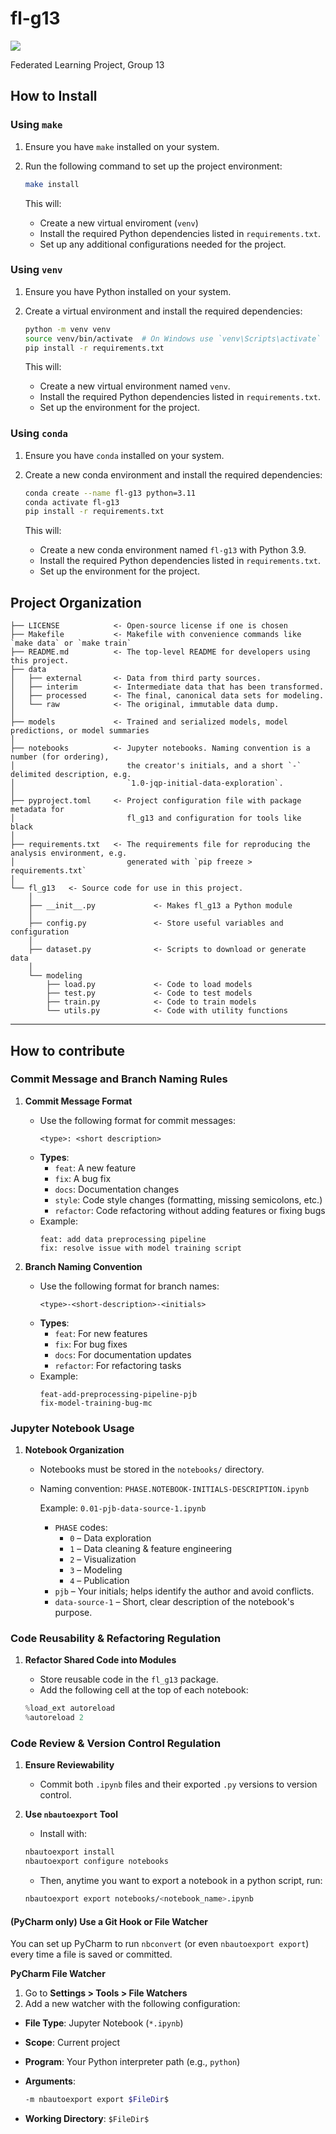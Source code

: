 # fl-g13

<a target="_blank" href="https://cookiecutter-data-science.drivendata.org/">
    <img src="https://img.shields.io/badge/CCDS-Project%20template-328F97?logo=cookiecutter" />
</a>

Federated Learning Project, Group 13

## How to Install

### Using `make`

1. Ensure you have `make` installed on your system.
2. Run the following command to set up the project environment:

    ```bash
    make install
    ```

    This will:
    - Create a new virtual enviroment (`venv`)
    - Install the required Python dependencies listed in `requirements.txt`.
    - Set up any additional configurations needed for the project.

### Using `venv`

1. Ensure you have Python installed on your system.
2. Create a virtual environment and install the required dependencies:

    ```bash
    python -m venv venv
    source venv/bin/activate  # On Windows use `venv\Scripts\activate`
    pip install -r requirements.txt
    ```

    This will:
    - Create a new virtual environment named `venv`.
    - Install the required Python dependencies listed in `requirements.txt`.
    - Set up the environment for the project.

### Using `conda`

1. Ensure you have `conda` installed on your system.
2. Create a new conda environment and install the required dependencies:

    ```bash
    conda create --name fl-g13 python=3.11
    conda activate fl-g13
    pip install -r requirements.txt
    ```

    This will:
    - Create a new conda environment named `fl-g13` with Python 3.9.
    - Install the required Python dependencies listed in `requirements.txt`.
    - Set up the environment for the project.

## Project Organization

```
├── LICENSE            <- Open-source license if one is chosen
├── Makefile           <- Makefile with convenience commands like `make data` or `make train`
├── README.md          <- The top-level README for developers using this project.
├── data
│   ├── external       <- Data from third party sources.
│   ├── interim        <- Intermediate data that has been transformed.
│   ├── processed      <- The final, canonical data sets for modeling.
│   └── raw            <- The original, immutable data dump.
│
├── models             <- Trained and serialized models, model predictions, or model summaries
│
├── notebooks          <- Jupyter notebooks. Naming convention is a number (for ordering),
│                         the creator's initials, and a short `-` delimited description, e.g.
│                         `1.0-jqp-initial-data-exploration`.
│
├── pyproject.toml     <- Project configuration file with package metadata for 
│                         fl_g13 and configuration for tools like black
│
├── requirements.txt   <- The requirements file for reproducing the analysis environment, e.g.
│                         generated with `pip freeze > requirements.txt`
│
└── fl_g13   <- Source code for use in this project.
    │
    ├── __init__.py             <- Makes fl_g13 a Python module
    │
    ├── config.py               <- Store useful variables and configuration
    │
    ├── dataset.py              <- Scripts to download or generate data
    │
    └── modeling                
        ├── load.py             <- Code to load models
        ├── test.py             <- Code to test models     
        ├── train.py            <- Code to train models
        └── utils.py            <- Code with utility functions
```

---

## How to contribute

### **Commit Message and Branch Naming Rules**

1. **Commit Message Format**
    - Use the following format for commit messages:
      ```
      <type>: <short description>
      ```
    - **Types**:
      - `feat`: A new feature
      - `fix`: A bug fix
      - `docs`: Documentation changes
      - `style`: Code style changes (formatting, missing semicolons, etc.)
      - `refactor`: Code refactoring without adding features or fixing bugs
    - Example:
      ```
      feat: add data preprocessing pipeline
      fix: resolve issue with model training script
      ```

2. **Branch Naming Convention**
    - Use the following format for branch names:
      ```
      <type>-<short-description>-<initials>
      ```
    - **Types**:
      - `feat`: For new features
      - `fix`: For bug fixes
      - `docs`: For documentation updates
      - `refactor`: For refactoring tasks
    - Example:
      ```
      feat-add-preprocessing-pipeline-pjb
      fix-model-training-bug-mc
      ```

### **Jupyter Notebook Usage**

1. **Notebook Organization**
    - Notebooks must be stored in the `notebooks/` directory.
    - Naming convention: `PHASE.NOTEBOOK-INITIALS-DESCRIPTION.ipynb`
        
        Example: `0.01-pjb-data-source-1.ipynb`
        
        - `PHASE` codes:
            - `0` – Data exploration
            - `1` – Data cleaning & feature engineering
            - `2` – Visualization
            - `3` – Modeling
            - `4` – Publication
        - `pjb` – Your initials; helps identify the author and avoid conflicts.
        - `data-source-1` – Short, clear description of the notebook's purpose.

### **Code Reusability & Refactoring Regulation**

1. **Refactor Shared Code into Modules**
    - Store reusable code in the `fl_g13` package.
    - Add the following cell at the top of each notebook:

    ```python
    %load_ext autoreload
    %autoreload 2
    ```

### **Code Review & Version Control Regulation**

1. **Ensure Reviewability**
    - Commit both `.ipynb` files and their exported `.py` versions to version control.
2. **Use `nbautoexport` Tool**
    - Install with:

    ```bash
    nbautoexport install
    nbautoexport configure notebooks
    ```
    - Then, anytime you want to export a notebook in a python script, run:

    ```bash
    nbautoexport export notebooks/<notebook_name>.ipynb
    ```

#### (PyCharm only) Use a Git Hook or File Watcher

You can set up PyCharm to run `nbconvert` (or even `nbautoexport export`) every time a file is saved or committed.

 **PyCharm File Watcher**

1. Go to **Settings > Tools > File Watchers**
2. Add a new watcher with the following configuration:

- **File Type**: Jupyter Notebook (`*.ipynb`)
- **Scope**: Current project
- **Program**: Your Python interpreter path (e.g., `python`)
- **Arguments**:

  ```bash
  -m nbautoexport export $FileDir$
  ```
- **Working Directory**: `$FileDir$`
